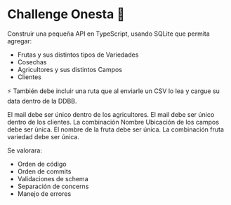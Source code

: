 # Challenge Onesta 🚀

Construir una pequeña API en TypeScript, usando SQLite que permita agregar:

- Frutas y sus distintos tipos de Variedades
- Cosechas
- Agricultores y sus distintos Campos
- Clientes

⚡️ También debe incluir una ruta que al enviarle un CSV lo lea y cargue su data dentro de la DDBB.

El mail debe ser único dentro de los agricultores.
El mail debe ser único dentro de los clientes.
La combinación Nombre Ubicación de los campos debe ser única.
El nombre de la fruta debe ser única.
La combinación fruta variedad debe ser única.

Se valorara:

- Orden de código
- Orden de commits
- Validaciones de schema
- Separación de concerns
- Manejo de errores
